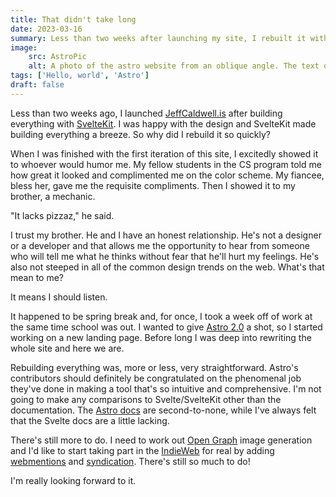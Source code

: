 ```yaml
---
title: That didn't take long
date: 2023-03-16
summary: Less than two weeks after launching my site, I rebuilt it with Astro.
image: 
    src: AstroPic
    alt: A photo of the astro website from an oblique angle. The text on the monitor says "Build the web you want".
tags: ['Hello, world', 'Astro']
draft: false
---
```


Less than two weeks ago, I launched [JeffCaldwell.is](/) after building
everything with [SvelteKit](https://kit.svelte.dev). I was happy with the design
and SvelteKit made building everything a breeze. So why did I rebuild it so
quickly?

When I was finished with the first iteration of this site, I excitedly showed it
to whoever would humor me. My fellow students in the CS program told me how
great it looked and complimented me on the color scheme. My fiancee, bless her,
gave me the requisite compliments. Then I showed it to my brother, a mechanic.

"It lacks pizzaz," he said.

I trust my brother. He and I have an honest relationship. He's not a designer or
a developer and that allows me the opportunity to hear from someone who will
tell me what he thinks without fear that he'll hurt my feelings. He's also not
steeped in all of the common design trends on the web. What's that mean to me?

It means I should listen.

It happened to be spring break and, for once, I took a week off of work at the
same time school was out. I wanted to give
[Astro 2.0](https://astro.build/blog/astro-2/) a shot, so I started working on a
new landing page. Before long I was deep into rewriting the whole site and here
we are.

Rebuilding everything was, more or less, very straightforward. Astro's
contributors should definitely be congratulated on the phenomenal job they've
done in making a tool that's so intuitive and comprehensive. I'm not going to
make any comparisons to Svelte/SvelteKit other than the documentation. The
[Astro docs](https://docs.astro.build) are second-to-none, while I've always
felt that the Svelte docs are a little lacking.

There's still more to do. I need to work out [Open Graph](https://ogp.me/) image
generation and I'd like to start taking part in the
[IndieWeb](https://indieweb.org/) for real by adding
[webmentions](https://indieweb.org/Webmention) and
[syndication](https://indieweb.org/2011/Publish_Then_Syndicate_and_Replicate).
There's still so much to do!

I'm really looking forward to it.

